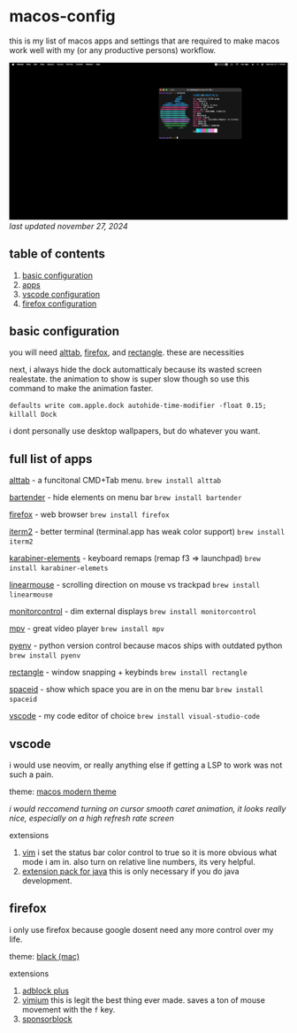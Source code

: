 # macos-config
this is my list of macos apps and settings that are required to make macos work well with my (or any productive persons) workflow.

![pic of my desktop](desktop.png)
*last updated november 27, 2024*

## table of contents

1. [basic configuration](#basic-configuration)
2. [apps](#full-list-of-apps)
3. [vscode configuration](#vscode)
4. [firefox configuration](#firefox)

## basic configuration
you will need [alttab](https://github.com/lwouis/alt-tab-macos), [firefox](https://www.mozilla.org/en-US/firefox/), and [rectangle](https://github.com/rxhanson/Rectangle). these are necessities

next, i always hide the dock automatticaly because its wasted screen realestate. the animation to show is super slow though so use this command to make the animation faster.

```
defaults write com.apple.dock autohide-time-modifier -float 0.15; killall Dock
```

i dont personally use desktop wallpapers, but do whatever you want.

## full list of apps
[alttab](https://github.com/lwouis/alt-tab-macos) - a funcitonal CMD+Tab menu.
```brew install alttab```

[bartender](https://www.macbartender.com/Bartender5/) - hide elements on menu bar
```brew install bartender```

[firefox](https://www.mozilla.org/en-US/firefox/) - web browser
```brew install firefox```

[iterm2](https://github.com/gnachman/iTerm2) - better terminal (terminal.app has weak color support)
```brew install iterm2```

[karabiner-elements](https://github.com/pqrs-org/Karabiner-Elements) - keyboard remaps (remap f3 => launchpad)
```brew install karabiner-elemets```

[linearmouse](https://github.com/linearmouse/linearmouse) - scrolling direction on mouse vs trackpad
```brew install linearmouse```

[monitorcontrol](https://github.com/MonitorControl/MonitorControl) - dim external displays
```brew install monitorcontrol```

[mpv](https://github.com/mpv-player/mpv) - great video player
```brew install mpv```

[pyenv](https://github.com/pyenv/pyenv?tab=readme-ov-file#macos) - python version control because macos ships with outdated python
```brew install pyenv```

[rectangle](https://github.com/rxhanson/Rectangle) - window snapping + keybinds
```brew install rectangle```

[spaceid](https://github.com/dshnkao/SpaceId) - show which space you are in on the menu bar
```brew install spaceid```

[vscode](https://code.visualstudio.com/) - my code editor of choice
```brew install visual-studio-code```

## vscode
i would use neovim, or really anything else if getting a LSP to work was not such a pain. 

theme: [macos modern theme](https://marketplace.visualstudio.com/items?itemName=davidbwaters.macos-modern-theme&ssr=false#review-details)

*i would reccomend turning on cursor smooth caret animation, it looks really nice, especially on a high refresh rate screen*

extensions
1. [vim](https://marketplace.visualstudio.com/items?itemName=vscodevim.vim)
i set the status bar color control to true so it is more obvious what mode i am in. also turn on relative line numbers, its very helpful.
2. [extension pack for java](https://marketplace.visualstudio.com/items?itemName=vscjava.vscode-java-pack)
this is only necessary if you do java development.

## firefox
i only use firefox because google dosent need any more control over my life. 

theme: [black (mac)](https://addons.mozilla.org/en-US/firefox/addon/black-mac/)

extensions
1. [adblock plus](https://addons.mozilla.org/en-US/firefox/addon/adblock-plus/)
2. [vimium](https://addons.mozilla.org/en-US/firefox/addon/vimium-ff/)
this is legit the best thing ever made. saves a ton of mouse movement with the ```f``` key.
3. [sponsorblock](https://addons.mozilla.org/en-US/firefox/addon/sponsorblock/)
